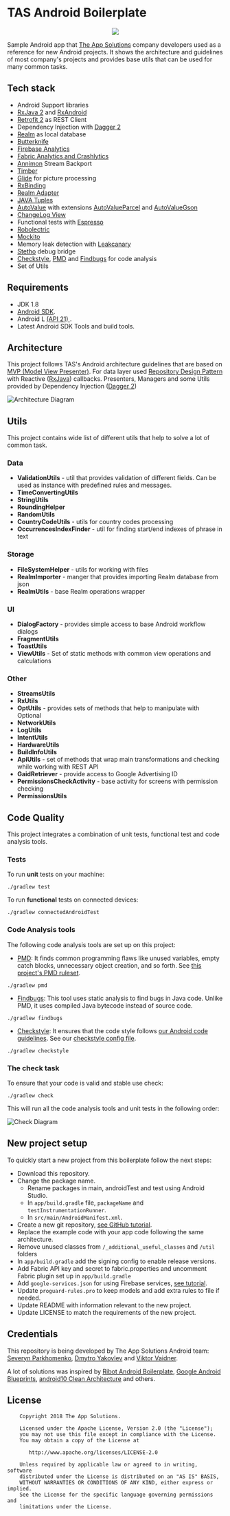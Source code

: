 # TAS Android Boilerplate
<p align="center">
  <img src="/resources/img_tas_logo.png?raw=true">
</p>

Sample Android app that [The App Solutions](https://theappsolutions.com/) company developers used as a reference for new Android projects. It shows the architecture and guidelines of most company's projects and provides base utils that can be used for many common tasks.

## Tech stack

- Android Support libraries
- [RxJava 2](https://github.com/ReactiveX/RxJava) and [RxAndroid](https://github.com/ReactiveX/RxAndroid)
- [Retrofit 2](http://square.github.io/retrofit/) as REST Client
- Dependency Injection with [Dagger 2](http://google.github.io/dagger/)
- [Realm](https://github.com/realm/realm-java) as local database
- [Butterknife](https://github.com/JakeWharton/butterknife)
- [Firebase Analytics](https://firebase.google.com/docs/analytics/android/start/)
- [Fabric Analytics and Crashlytics](https://docs.fabric.io/android/fabric/overview.html)
- [Annimon](https://github.com/aNNiMON/Lightweight-Stream-API) Stream Backport
- [Timber](https://github.com/JakeWharton/timber)
- [Glide](https://github.com/bumptech/glide) for picture processing
- [RxBinding](https://github.com/JakeWharton/RxBinding)
- [Realm Adapter](https://github.com/realm/realm-android-adapters)
- [JAVA Tuples](https://github.com/javatuples/javatuples)
- [AutoValue](https://github.com/google/auto/tree/master/value) with extensions [AutoValueParcel](https://github.com/rharter/auto-value-parcel) and [AutoValueGson](https://github.com/rharter/auto-value-gson)
- [ChangeLog View](https://github.com/gabrielemariotti/changeloglib)
- Functional tests with [Espresso](https://google.github.io/android-testing-support-library/docs/espresso/index.html)
- [Robolectric](http://robolectric.org/)
- [Mockito](http://mockito.org/)
- Memory leak detection with [Leakcanary](https://github.com/square/leakcanary)
- [Stetho](https://github.com/facebook/stetho) debug bridge
- [Checkstyle](http://checkstyle.sourceforge.net/), [PMD](https://pmd.github.io/) and [Findbugs](http://findbugs.sourceforge.net/) for code analysis
- Set of Utils

## Requirements

- JDK 1.8
- [Android SDK](http://developer.android.com/sdk/index.html).
- Android L [(API 21) ](http://developer.android.com/tools/revisions/platforms.html).
- Latest Android SDK Tools and build tools.


## Architecture

This project follows TAS's Android architecture guidelines that are based on [MVP (Model View Presenter)](https://en.wikipedia.org/wiki/Model%E2%80%93view%E2%80%93presenter). For data layer used [Repository Design Pattern](https://www.messenger.com/t/100005362788474) with Reactive ([RxJava](https://github.com/ReactiveX/RxJava)) callbacks. Presenters, Managers and some Utils provided by Dependency Injection ([Dagger 2](http://google.github.io/dagger/))

![Architecture Diagram](resources/diagram_1.png)

## Utils

This project contains wide list of different utils that help to solve a lot of common task.

### Data

- **ValidationUtils** - util that provides validation of different fields. Can be used as instance with predefined rules and messages.
- **TimeConvertingUtils**
- **StringUtils** 
- **RoundingHelper** 
- **RandomUtils** 
- **CountryCodeUtils** - utils for country codes processing 
- **OccurrencesIndexFinder** - util for finding start/end indexes of phrase in text

### Storage

- **FileSystemHelper** - utils for working with files
- **RealmImporter** - manger that provides importing Realm database from json
- **RealmUtils** - base Realm operations wrapper

### UI

- **DialogFactory** - provides simple access to base Android workflow dialogs
- **FragmentUtils**
- **ToastUtils**
- **ViewUtils** - Set of static methods with common view operations and calculations

### Other

- **StreamsUtils**
- **RxUtils**
- **OptUtils** - provides sets of methods that help to manipulate with Optional
- **NetworkUtils**
- **LogUtils**
- **IntentUtils**
- **HardwareUtils**
- **BuildInfoUtils**
- **ApiUtils** - set of methods that wrap main transformations and checking while working with REST API
- **GaidRetriever** - provide access to Google Advertising ID
- **PermissionsCheckActivity** - base activity for screens with permission checking
- **PermissionsUtils**

## Code Quality

This project integrates a combination of unit tests, functional test and code analysis tools.

### Tests

To run **unit** tests on your machine:

```
./gradlew test
```

To run **functional** tests on connected devices:

```
./gradlew connectedAndroidTest
```

### Code Analysis tools

The following code analysis tools are set up on this project:

* [PMD](https://pmd.github.io/): It finds common programming flaws like unused variables, empty catch blocks, unnecessary object creation, and so forth. See [this project's PMD ruleset](config/quality/pmd/pmd-ruleset.xml).

```
./gradlew pmd
```

* [Findbugs](http://findbugs.sourceforge.net/): This tool uses static analysis to find bugs in Java code. Unlike PMD, it uses compiled Java bytecode instead of source code.

```
./gradlew findbugs
```

* [Checkstyle](http://checkstyle.sourceforge.net/): It ensures that the code style follows [our Android code guidelines](https://github.com/ribot/android-guidelines/blob/master/project_and_code_guidelines.md#2-code-guidelines). See our [checkstyle config file](config/quality/checkstyle/checkstyle-config.xml).

```
./gradlew checkstyle
```

### The check task

To ensure that your code is valid and stable use check:

```
./gradlew check
```

This will run all the code analysis tools and unit tests in the following order:

![Check Diagram](resources/check-task-diagram.png)

## New project setup

To quickly start a new project from this boilerplate follow the next steps:


* Download this repository.
* Change the package name. 
  * Rename packages in main, androidTest and test using Android Studio.
  * In `app/build.gradle` file, `packageName` and `testInstrumentationRunner`.
  * In `src/main/AndroidManifest.xml`.
* Create a new git repository, [see GitHub tutorial](https://help.github.com/articles/adding-an-existing-project-to-github-using-the-command-line/).
* Replace the example code with your app code following the same architecture.
* Remove unused classes from `/_additional_useful_classes` and `/util` folders
* In `app/build.gradle` add the signing config to enable release versions.
* Add Fabric API key and secret to fabric.properties and uncomment Fabric plugin set up in `app/build.gradle`
* Add `google-services.json` for using Firebase services, [see tutorial](https://developers.google.com/android/guides/google-services-plugin).
* Update `proguard-rules.pro` to keep models and add extra rules to file if needed.
* Update README with information relevant to the new project.
* Update LICENSE to match the requirements of the new project.

## Credentials
This repository is being developed by The App Solutions Android team: [Severyn Parkhomenko](https://developers.google.com/android/guides/google-services-plugin), [Dmytro Yakovlev](https://github.com/DmitriyYakovlev) and [Viktor Vaidner](https://github.com/7space7).

A lot of solutions was inspired by [Ribot Android Boilerplate](https://github.com/ribot/android-boilerplate), [Google Android Blueprints](https://github.com/googlesamples/android-architecture), [android10 Clean Architecture](https://github.com/android10/Android-CleanArchitecture) and others.

## License

```
    Copyright 2018 The App Solutions.

    Licensed under the Apache License, Version 2.0 (the "License");
    you may not use this file except in compliance with the License.
    You may obtain a copy of the License at

       http://www.apache.org/licenses/LICENSE-2.0

    Unless required by applicable law or agreed to in writing, software
    distributed under the License is distributed on an "AS IS" BASIS,
    WITHOUT WARRANTIES OR CONDITIONS OF ANY KIND, either express or implied.
    See the License for the specific language governing permissions and
    limitations under the License.
```

